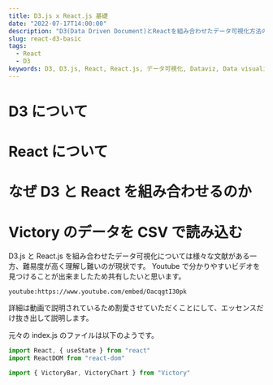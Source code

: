 ```yaml
---
title: D3.js x React.js 基礎
date: "2022-07-17T14:00:00"
description: "D3(Data Driven Document)とReactを組み合わせたデータ可視化方法の基礎"
slug: react-d3-basic
tags:
  - React
  - D3
keywords: D3, D3.js, React, React.js, データ可視化, Dataviz, Data visualization
---
```


# D3 について

# React について

# なぜ D3 と React を組み合わせるのか

# Victory のデータを CSV で読み込む

D3.js と React.js を組み合わせたデータ可視化については様々な文献がある一方、難易度が高く理解し難いのが現状です。
Youtube で分かりやすいビデオを見つけることが出来ましたため共有したいと思います。

`youtube:https://www.youtube.com/embed/OacqgtI30pk`

詳細は動画で説明されているため割愛させていただくことにして、エッセンスだけ抜き出して説明します。

元々の index.js のファイルは以下のようです。

```js
import React, { useState } from "react"
import ReactDOM from "react-dom"

import { VictoryBar, VictoryChart } from "Victory"
```
